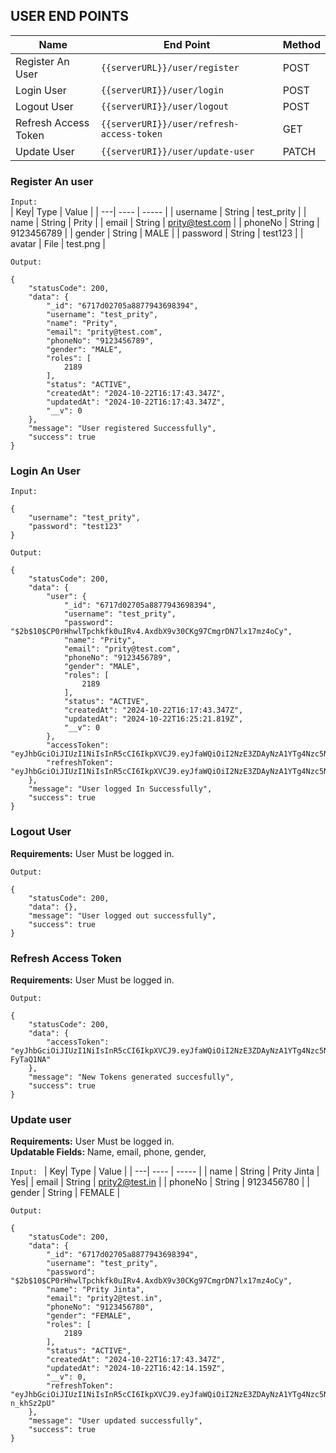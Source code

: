 ## USER END POINTS

| Name| End Point | Method |
| -----| --------- | ------ |
|Register An User | `{{serverURL}}/user/register` | POST |
|Login User | `{{serverURI}}/user/login` | POST |
|Logout User | `{{serverURI}}/user/logout` | POST |
|Refresh Access Token | `{{serverURI}}/user/refresh-access-token` | GET |
|Update User | `{{serverURI}}/user/update-user` | PATCH |


### Register An user
`Input: `   
| Key| Type | Value |
| ---| ---- | ----- |
| username | String | test_prity |
| name | String | Prity |
| email | String | prity@test.com |
| phoneNo | String | 9123456789 |
| gender | String | MALE |
| password | String | test123 |
| avatar | File | test.png |

`Output: `
```
{
    "statusCode": 200,
    "data": {
        "_id": "6717d02705a8877943698394",
        "username": "test_prity",
        "name": "Prity",
        "email": "prity@test.com",
        "phoneNo": "9123456789",
        "gender": "MALE",
        "roles": [
            2189
        ],
        "status": "ACTIVE",
        "createdAt": "2024-10-22T16:17:43.347Z",
        "updatedAt": "2024-10-22T16:17:43.347Z",
        "__v": 0
    },
    "message": "User registered Successfully",
    "success": true
}
```

### Login An User
`Input: `
```
{
    "username": "test_prity",
    "password": "test123"
}
```

`Output: `

``` 
{
    "statusCode": 200,
    "data": {
        "user": {
            "_id": "6717d02705a8877943698394",
            "username": "test_prity",
            "password": "$2b$10$CP0rHhwlTpchkfk0uIRv4.AxdbX9v30CKg97CmgrDN7lx17mz4oCy",
            "name": "Prity",
            "email": "prity@test.com",
            "phoneNo": "9123456789",
            "gender": "MALE",
            "roles": [
                2189
            ],
            "status": "ACTIVE",
            "createdAt": "2024-10-22T16:17:43.347Z",
            "updatedAt": "2024-10-22T16:25:21.819Z",
            "__v": 0
        },
        "accessToken": "eyJhbGciOiJIUzI1NiIsInR5cCI6IkpXVCJ9.eyJfaWQiOiI2NzE3ZDAyNzA1YTg4Nzc5NDM2OTgzOTQiLCJlbWFpbCI6InByaXR5QHRlc3QuY29tIiwidXNlcm5hbWUiOiJ0ZXN0X3ByaXR5Iiwicm9sZXMiOnsiQ1VTVE9NRVIiOjIxODl9LCJpYXQiOjE3Mjk2MTQzMjEsImV4cCI6MTcyOTcwMDcyMX0.8abpWlQxJJuFg89z7KTW0sGE2xVdtOzKREYZoTznzhg",
        "refreshToken": "eyJhbGciOiJIUzI1NiIsInR5cCI6IkpXVCJ9.eyJfaWQiOiI2NzE3ZDAyNzA1YTg4Nzc5NDM2OTgzOTQiLCJpYXQiOjE3Mjk2MTQzMjEsImV4cCI6MTczMDQ3ODMyMX0.EDBPMXWfg9R6Ul__s1muBlJo6H12sbDRIiqqZnw3JDE"
    },
    "message": "User logged In Successfully",
    "success": true
}
```

### Logout User
**Requirements:** User Must be logged in.

`Output:`

```
{
    "statusCode": 200,
    "data": {},
    "message": "User logged out successfully",
    "success": true
}
```


### Refresh Access Token
**Requirements:** User Must be logged in. 

`Output:`
```
{
    "statusCode": 200,
    "data": {
        "accessToken": "eyJhbGciOiJIUzI1NiIsInR5cCI6IkpXVCJ9.eyJfaWQiOiI2NzE3ZDAyNzA1YTg4Nzc5NDM2OTgzOTQiLCJlbWFpbCI6InByaXR5QHRlc3QuY29tIiwidXNlcm5hbWUiOiJ0ZXN0X3ByaXR5Iiwicm9sZXMiOnsiQ1VTVE9NRVIiOjIxODl9LCJpYXQiOjE3Mjk2MTQ3MzMsImV4cCI6MTcyOTcwMTEzM30.6FDwQA2p8tjoNFIQHSPscH6we2npnedEK0-FyTaQ1NA"
    },
    "message": "New Tokens generated succesfully",
    "success": true
}
```

### Update user
**Requirements:** User Must be logged in. \
**Updatable Fields:** Name, email, phone, gender, 

`Input: ` 
| Key| Type | Value | 
| ---| ---- | ----- | 
| name | String | Prity Jinta | Yes|
| email | String | prity2@test.in |
| phoneNo | String | 9123456780 |
| gender | String | FEMALE |

`Output: `

```
{
    "statusCode": 200,
    "data": {
        "_id": "6717d02705a8877943698394",
        "username": "test_prity",
        "password": "$2b$10$CP0rHhwlTpchkfk0uIRv4.AxdbX9v30CKg97CmgrDN7lx17mz4oCy",
        "name": "Prity Jinta",
        "email": "prity2@test.in",
        "phoneNo": "9123456780",
        "gender": "FEMALE",
        "roles": [
            2189
        ],
        "status": "ACTIVE",
        "createdAt": "2024-10-22T16:17:43.347Z",
        "updatedAt": "2024-10-22T16:42:14.159Z",
        "__v": 0,
        "refreshToken": "eyJhbGciOiJIUzI1NiIsInR5cCI6IkpXVCJ9.eyJfaWQiOiI2NzE3ZDAyNzA1YTg4Nzc5NDM2OTgzOTQiLCJpYXQiOjE3Mjk2MTUyNDAsImV4cCI6MTczMDQ3OTI0MH0.zX1rRY7k1ysWfEi39IyTV3wRSDVuUYJCz-n_khSz2pU"
    },
    "message": "User updated successfully",
    "success": true
}
```
